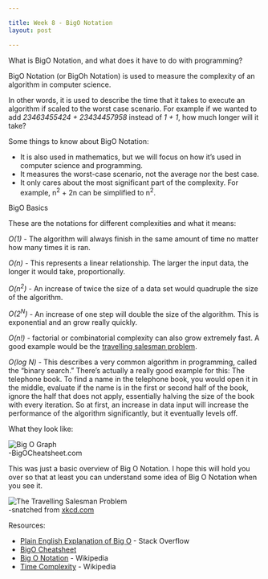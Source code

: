 ```yaml
---

title: Week 8 - BigO Notation
layout: post

---
```


<p class='articleheadings'>What is BigO Notation, and what does it have to do with programming?</p>
<p>BigO Notation (or BigOh Notation) is used to measure the complexity of an algorithm in computer science.</p>

<p>In other words, it is used to describe the time that it takes to execute an algorithm if scaled to the worst case scenario. For example if we wanted to add <em class='code'>23463455424 + 23434457958</em> instead of <em class='code'>1 + 1</em>, how much longer will it take?</p>

<p class='articleheadings'>Some things to know about BigO Notation:</p>
<p>
	<ul>
		<li>It is also used in mathematics, but we will focus on how it’s used in computer science and programming.</li>
		<li>It measures the worst-case scenario, not the average nor the best case.</li>
		<li>It only cares about the most significant part of the complexity. For example, n<sup>2</sup> + 2n can be simplified to n<sup>2</sup>.</li>
	</ul>
</p>
<p class='articleheadings'>BigO Basics</p>
<p>
These are the notations for different complexities and what it means:</p>

<p><em class='subheading'>O(1)</em> - The algorithm will always finish in the same amount of time no matter how many times it is ran.</p>

<p><em class='subheading'>O(n)</em> - This represents a linear relationship. The larger the input data, the longer it would take, proportionally.</p>

<p><em class='subheading'>O(n<sup>2</sup>)</em> - An increase of twice the size of a data set would quadruple the size of the algorithm.</p>

<p><em class='subheading'>O(2<sup>N</sup>)</em> - An increase of one step will double the size of the algorithm. This is exponential and an grow really quickly.</p>

<p><em class='subheading'>O(n!)</em> - factorial or combinatorial complexity can also grow extremely fast. A good example would be the <a href="http://en.wikipedia.org/wiki/Travelling_salesman_problem">travelling salesman problem</a>.</p>

<p><em class='subheading'>O(log N)</em> - This describes a very common algorithm in programming, called the “binary search.” There’s actually a really good example for this: The telephone book. To find a name in the telephone book, you would open it in the middle, evaluate if the name is in the first or second half of the book, ignore the half that does not apply, essentially halving the size of the book with every iteration. So at first, an increase in data input will increase the performance of the algorithm significantly, but it eventually levels off.</p>

<p>What they look like:</p>
<img src="{{ site.baseurl }}/images/bigograph.png" alt="Big O Graph" />
<figcaption>-BigOCheatsheet.com</figcaption>

<p>This was just a basic overview of Big O Notation. I hope this will hold you over so that at least you can understand some idea of Big O Notation when you see it.</p>

<img src="{{ site.baseurl }}/images/travelling_salesman.png" alt="The Travelling Salesman Problem" />
<figcaption>-snatched from <a href="http://xkcd.com/399/">xkcd.com</a></figcaption>

<p>Resources:
<ul>
	<li><a href="http://stackoverflow.com/questions/487258/plain-english-explanation-of-big-o">Plain English Explanation of Big O</a> - Stack Overflow</li>
	<li><a href="http://bigocheatsheet.com/">BigO Cheatsheet</a></li>
	<li><a href="http://en.wikipedia.org/wiki/Big_O_notation">Big O Notation</a> - Wikipedia</li>
	<li><a href="http://en.wikipedia.org/wiki/Time_complexity">Time Complexity</a> - Wikipedia</li>
</ul></p>